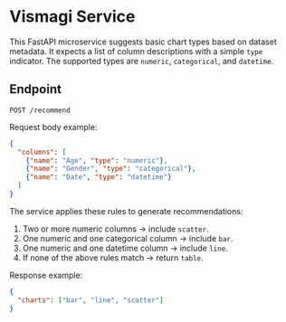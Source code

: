 # Vismagi Service

This FastAPI microservice suggests basic chart types based on dataset metadata.
It expects a list of column descriptions with a simple `type` indicator. The
supported types are `numeric`, `categorical`, and `datetime`.

## Endpoint

`POST /recommend`

Request body example:
```json
{
  "columns": [
    {"name": "Age", "type": "numeric"},
    {"name": "Gender", "type": "categorical"},
    {"name": "Date", "type": "datetime"}
  ]
}
```

The service applies these rules to generate recommendations:

1. Two or more numeric columns → include `scatter`.
2. One numeric and one categorical column → include `bar`.
3. One numeric and one datetime column → include `line`.
4. If none of the above rules match → return `table`.

Response example:
```json
{
  "charts": ["bar", "line", "scatter"]
}
```
